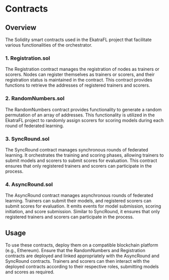 # Contracts

## Overview

The Solidity smart contracts used in the EkatraFL project that facilitate various functionalities of the orchestrator.

### 1. Registration.sol

The Registration contract manages the registration of nodes as trainers or scorers. Nodes can register themselves as trainers or scorers, and their registration status is maintained in the contract. This contract provides functions to retrieve the addresses of registered trainers and scorers.

### 2. RandomNumbers.sol

The RandomNumbers contract provides functionality to generate a random permutation of an array of addresses. This functionality is utilized in the EkatraFL project to randomly assign scorers for scoring models during each round of federated learning.

### 3. SyncRound.sol

The SyncRound contract manages synchronous rounds of federated learning. It orchestrates the training and scoring phases, allowing trainers to submit models and scorers to submit scores for evaluation. This contract ensures that only registered trainers and scorers can participate in the process.
### 4. AsyncRound.sol

The AsyncRound contract manages asynchronous rounds of federated learning. Trainers can submit their models, and registered scorers can submit scores for evaluation. It emits events for model submission, scoring initiation, and score submission.  Similar to SyncRound, it ensures that only registered trainers and scorers can participate in the process.


## Usage

To use these contracts, deploy them on a compatible blockchain platform (e.g., Ethereum).  Ensure that the RandomNumbers and Registration contracts are deployed and linked appropriately with the AsyncRound and SyncRound contracts. Trainers and scorers can then interact with the deployed contracts according to their respective roles, submitting models and scores as required.

